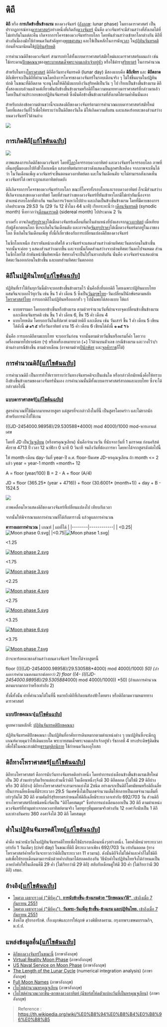 ดิถี
==
**ดิถี**  หรือ  **การเกิดข้างขึ้นข้างแรม**  ของดวงจันทร์ ([อังกฤษ](https://th.wikipedia.org/wiki/%E0%B8%A0%E0%B8%B2%E0%B8%A9%E0%B8%B2%E0%B8%AD%E0%B8%B1%E0%B8%87%E0%B8%81%E0%B8%A4%E0%B8%A9 "ภาษาอังกฤษ"):  lunar phase) ในทางดาราศาสตร์ เป็นปรากฏการณ์ทาง[ดาราศาสตร์](https://th.wikipedia.org/wiki/%E0%B8%94%E0%B8%B2%E0%B8%A3%E0%B8%B2%E0%B8%A8%E0%B8%B2%E0%B8%AA%E0%B8%95%E0%B8%A3%E0%B9%8C "ดาราศาสตร์")อย่างหนึ่งที่เกิดกับ[ดวงจันทร์](https://th.wikipedia.org/wiki/%E0%B8%94%E0%B8%A7%E0%B8%87%E0%B8%88%E0%B8%B1%E0%B8%99%E0%B8%97%E0%B8%A3%E0%B9%8C "ดวงจันทร์")  นั่นคือ ดวงจันทร์จะมีส่วนสว่างที่สังเกตได้ที่ไม่เท่ากันในแต่ละคืน เกิดจากการโคจรของดวงจันทร์รอบโลก โดยหันส่วนสว่างเข้าหาโลกต่างกัน ดิถีที่ต่างกันนี้เองมักใช้กำหนดวันสำคัญทาง[พุทธศาสนา](https://th.wikipedia.org/wiki/%E0%B8%9E%E0%B8%B8%E0%B8%97%E0%B8%98%E0%B8%A8%E0%B8%B2%E0%B8%AA%E0%B8%99%E0%B8%B2 "พุทธศาสนา")  และใช้เป็นหลักในการนับ[เวลา](https://th.wikipedia.org/wiki/%E0%B9%80%E0%B8%A7%E0%B8%A5%E0%B8%B2 "เวลา")  ใน[ปฏิทินจันทรคติ](https://th.wikipedia.org/wiki/%E0%B8%9B%E0%B8%8F%E0%B8%B4%E0%B8%97%E0%B8%B4%E0%B8%99%E0%B8%88%E0%B8%B1%E0%B8%99%E0%B8%97%E0%B8%A3%E0%B8%84%E0%B8%95%E0%B8%B4 "ปฏิทินจันทรคติ")  ก่อนที่จะมานิยมใช้[ปฏิทินสุริยคติ](https://th.wikipedia.org/wiki/%E0%B8%9B%E0%B8%8F%E0%B8%B4%E0%B8%97%E0%B8%B4%E0%B8%99%E0%B8%AA%E0%B8%B8%E0%B8%A3%E0%B8%B4%E0%B8%A2%E0%B8%84%E0%B8%95%E0%B8%B4 "ปฏิทินสุริยคติ")

การคำนวณดิถีของดวงจันทร์ สามารถทำได้ทั้งแบบดาราศาสตร์สมัยใหม่และดาราศาสตร์แผนเก่า เช่น ใช้กระดาน[ปักขคณนา](https://th.wikipedia.org/wiki/%E0%B8%9B%E0%B8%8F%E0%B8%B4%E0%B8%97%E0%B8%B4%E0%B8%99%E0%B8%88%E0%B8%B1%E0%B8%99%E0%B8%97%E0%B8%A3%E0%B8%84%E0%B8%95%E0%B8%B4%E0%B8%9B%E0%B8%B1%E0%B8%81%E0%B8%82%E0%B8%84%E0%B8%93%E0%B8%99%E0%B8%B2)ของ[พระบาทสมเด็จพระจอมเกล้าเจ้าอยู่หัว](https://th.wikipedia.org/wiki/%E0%B8%9E%E0%B8%A3%E0%B8%B0%E0%B8%9A%E0%B8%B2%E0%B8%97%E0%B8%AA%E0%B8%A1%E0%B9%80%E0%B8%94%E0%B9%87%E0%B8%88%E0%B8%9E%E0%B8%A3%E0%B8%B0%E0%B8%88%E0%B8%AD%E0%B8%A1%E0%B9%80%E0%B8%81%E0%B8%A5%E0%B9%89%E0%B8%B2%E0%B9%80%E0%B8%88%E0%B9%89%E0%B8%B2%E0%B8%AD%E0%B8%A2%E0%B8%B9%E0%B9%88%E0%B8%AB%E0%B8%B1%E0%B8%A7 "พระบาทสมเด็จพระจอมเกล้าเจ้าอยู่หัว")  หรือใช้ตำรา[สุริยยาตร์](https://th.wikipedia.org/wiki/%E0%B8%AA%E0%B8%B8%E0%B8%A3%E0%B8%B4%E0%B8%A2%E0%B8%A2%E0%B8%B2%E0%B8%95%E0%B8%A3%E0%B9%8C "สุริยยาตร์")  ในการคำนวณ

สำหรับในทาง[โหราศาสตร์](https://th.wikipedia.org/wiki/%E0%B9%82%E0%B8%AB%E0%B8%A3%E0%B8%B2%E0%B8%A8%E0%B8%B2%E0%B8%AA%E0%B8%95%E0%B8%A3%E0%B9%8C "โหราศาสตร์")  ดิถีคือวันทางจันทรคติ (lunar day) มีสองแบบคือ  **ดิถีเพียร**  และ  **ดิถีตลาด**  ดิถีเพียรจะเป็นดิถีที่คำนวณโดยอิงการโคจรของดวงจันทร์ในรอบเดือนจริง ๆ ไม่ใช่ขึ้นแรมในปฏิทินปกติ ในขณะที่ดิถีตลาด จะอนุโลมให้ดิถีนับแบบอิงวันสุริยคติเป็นวัน ๆ ไป เรียกเป็นข้างขึ้นข้างแรม ดิถีทั้งสองแบบล้วนแล้วแต่เกี่ยวพันกับข้างขึ้นข้างแรมหรือดิถีในความหมายทางดาราศาสตร์ที่กล่าวมาแล้ว โดยเป็นส่วนประกอบของปฏิทินจันทรคติ ซึ่งนั่นคือข้างขึ้นข้างแรมที่สังเกตได้ยามค่ำคืนนั่นเอง

สำหรับกล่องข้อความด้านขวานี้จะแสดงดิถีของดวงจันทร์ตามการคำนวณแบบดาราศาสตร์สมัยใหม่ โดยที่แสดงวันที่ไว้เพื่อให้ทราบว่าเป็นดิถีของวันใด มิให้เกิดความสับสน และแสดงร้อยละของส่วนสว่างบนดวงจันทร์ไว้ด้านล่าง

![](https://upload.wikimedia.org/wikipedia/commons/thumb/e/e3/Phases_of_the_Moon.png/800px-Phases_of_the_Moon.png)

## การเกิดดิถี[[แก้ไขต้นฉบับ](https://th.wikipedia.org/w/index.php?title=%E0%B8%94%E0%B8%B4%E0%B8%96%E0%B8%B5&action=edit&section=1 "แก้ไขส่วน: การเกิดดิถี")]

[![](https://upload.wikimedia.org/wikipedia/th/thumb/5/50/%E0%B8%94%E0%B8%B4%E0%B8%96%E0%B8%B5%E0%B8%88%E0%B8%B1%E0%B8%99%E0%B8%97%E0%B8%A3%E0%B9%8C.png/300px-%E0%B8%94%E0%B8%B4%E0%B8%96%E0%B8%B5%E0%B8%88%E0%B8%B1%E0%B8%99%E0%B8%97%E0%B8%A3%E0%B9%8C.png)](https://th.wikipedia.org/wiki/%E0%B9%84%E0%B8%9F%E0%B8%A5%E0%B9%8C:%E0%B8%94%E0%B8%B4%E0%B8%96%E0%B8%B5%E0%B8%88%E0%B8%B1%E0%B8%99%E0%B8%97%E0%B8%A3%E0%B9%8C.png)

ภาพแสดงการเกิดดิถีของดวงจันทร์ โดยที่[โลก](https://th.wikipedia.org/wiki/%E0%B9%82%E0%B8%A5%E0%B8%81 "โลก")โคจรรอบดวงอาทิตย์ และดวงจันทร์โคจรรอบโลก ภาพที่เห็นอยู่นี้มองลงไปยังขั้วโลกเหนือ แสงอาทิตย์มาทางขวาดังแสดงเป็นลูกศรสีเหลือง จากภาพจะเห็นได้ว่า ในวันเดือนเพ็ญ ดวงจันทร์จะขึ้นตอนดวงอาทิตย์ตก และในวันเดือนดับ จะไม่สามารถสังเกตเห็นดวงจันทร์ได้ เพราะถูกแสงอาทิตย์บดบัง

ดิถีเกิดจากการโคจรของดวงจันทร์รอบโลก ขณะที่โคจรทั้งรอบโลกและรอบดวงอาทิตย์ ก็จะมีส่วนสว่างที่เกิดจากแสงของดวงอาทิตย์ โดยที่ส่วนสว่างของดวงจันทร์ที่หันเข้าหาโลกมีไม่เท่ากันเนื่องจากตำแหน่งรอบโลกที่ต่างกัน จนเกิดการเว้าแหว่งไปบ้าง และเกิดเป็นข้างขึ้นข้างแรม โดยที่มีคาบของการเกิดประมาณ 29.53 วัน (29 วัน 12 ชั่วโมง 44 นาที) เรียกระยะนี้ว่า  [เดือนจันทรคติ](https://th.wikipedia.org/wiki/%E0%B9%80%E0%B8%94%E0%B8%B7%E0%B8%AD%E0%B8%99%E0%B8%88%E0%B8%B1%E0%B8%99%E0%B8%97%E0%B8%A3%E0%B8%84%E0%B8%95%E0%B8%B4 "เดือนจันทรคติ")  (synodic month) ซึ่งยาวกว่า[เดือนดาราคติ](https://th.wikipedia.org/wiki/%E0%B9%80%E0%B8%94%E0%B8%B7%E0%B8%AD%E0%B8%99%E0%B8%94%E0%B8%B2%E0%B8%A3%E0%B8%B2%E0%B8%84%E0%B8%95%E0%B8%B4 "เดือนดาราคติ")  (sidereal month) ไปประมาณ 2 วัน

บางครั้ง อาจเกิด[สุริยุปราคา](https://th.wikipedia.org/wiki/%E0%B8%AA%E0%B8%B8%E0%B8%A3%E0%B8%B4%E0%B8%A2%E0%B8%B8%E0%B8%9B%E0%B8%A3%E0%B8%B2%E0%B8%84%E0%B8%B2 "สุริยุปราคา")ได้เมื่อดวงจันทร์เคลื่อนที่มาในตำแหน่งที่บังแสงจาก[ดวงอาทิตย์](https://th.wikipedia.org/wiki/%E0%B8%94%E0%B8%A7%E0%B8%87%E0%B8%AD%E0%B8%B2%E0%B8%97%E0%B8%B4%E0%B8%95%E0%B8%A2%E0%B9%8C "ดวงอาทิตย์")  เมื่อเทียบกับผู้สังเกตบนโลก ซึ่งจะเกิดในวันเดือนดับ และอาจเกิด[จันทรุปราคา](https://th.wikipedia.org/wiki/%E0%B8%88%E0%B8%B1%E0%B8%99%E0%B8%97%E0%B8%A3%E0%B8%B8%E0%B8%9B%E0%B8%A3%E0%B8%B2%E0%B8%84%E0%B8%B2 "จันทรุปราคา")ได้เมื่อดวงจันทร์มาอยู่ในเงาของโลก ซึ่งเกิดในวันเดือนเพ็ญ ทั้งนี้ก็เกี่ยวข้องกับการเปลี่ยนแปลงดิถีของดวงจันทร์

ในซีกโลกเหนือ ถ้าเราหันหน้าลงทิศใต้ ดวงจันทร์จะแสดงส่วนสว่างด้านทิศตะวันตกก่อนในข้างขึ้น จากนั้นจะค่อย ๆ แสดงส่วนสว่างมากขึ้น และจากนั้นก็ลดส่วนสว่างจากด้านทิศตะวันตกไปจนหมด ส่วนในซีกโลกใต้ ถ้าหันหน้าขึ้นทิศเหนือ ทิศทางก็จะเป็นไปในทางกลับกัน นั่นคือ ดวงจันทร์จะแสดงด้านทิศตะวันออกก่อนในข้างขึ้น และเผยส่วนทิศตะวันตกออก

## ดิถีในปฏิทินไทย[[แก้ไขต้นฉบับ](https://th.wikipedia.org/w/index.php?title=%E0%B8%94%E0%B8%B4%E0%B8%96%E0%B8%B5&action=edit&section=2 "แก้ไขส่วน: ดิถีในปฏิทินไทย")]

ปฏิทินที่เราใช้กันทุกวันนี้มักจะบอกข้างขึ้นข้างแรมไว้ นั่นคือสิ่งที่บอกดิถี โดยเฉพาะปฏิทินแบบไทยผสมจีนจะบอกไว้ทุกวัน เช่น ขึ้น 1 ค่ำ เดือน 5 ซึ่งเป็น[วันตรุษไทย](https://th.wikipedia.org/wiki/%E0%B8%A7%E0%B8%B1%E0%B8%99%E0%B8%95%E0%B8%A3%E0%B8%B8%E0%B8%A9%E0%B9%84%E0%B8%97%E0%B8%A2)-วันเปลี่ยนปีนักษัตรตามหลัก[โหราศาสตร์ไทย](https://th.wikipedia.org/wiki/%E0%B9%82%E0%B8%AB%E0%B8%A3%E0%B8%B2%E0%B8%A8%E0%B8%B2%E0%B8%AA%E0%B8%95%E0%B8%A3%E0%B9%8C%E0%B9%84%E0%B8%97%E0%B8%A2 "ปฏิทินจันทรคติปักขคณนา")  การบอกดิถีในปฏิทินหรือบอกทั่ว ๆ ไปนั้นพบได้สองแบบ ได้แก่

-   แบบธรรมดา โดยบอกข้างขึ้นหรือข้างแรม ตามด้วยจำนวนวันที่ผ่านจากจุดเปลี่ยนข้างขึ้นข้างแรม และเดือนจันทรคติ เช่น ขึ้น 1 ค่ำ เดือน 6, ขึ้น 15 ค่ำ เดือน 4
-   แบบไทยเดิม โดยบอกวันในสัปดาห์ ตามด้วยดิถี และเดือน เช่น วันเสาร์ ขึ้น 1 ค่ำ เดือน 5 เขียนได้ดังนี้  **๗  ๑ฯ  ๕**  หรือวันอาทิตย์ แรม 15 ค่ำ เดือน 6 เขียนได้ดังนี้  **๑  ๑๕ ฯ ๖**

นั่นคือ การบอกดิถีตามแบบไทย จะบอกวันก่อน จากนั้นตามด้วยวันขึ้นหรือแรมกี่ค่ำ โดยวางเครื่องหมายไปยาลน้อย (ฯ) หรือเครื่องหมายบวก (+) ไว้ด้านบนตัวเลข กรณีข้างแรม และวางไว้ว/าด้านล่างกรณีข้างขึ้น ตามด้วยเดือน (อาจตามด้วย[ปีนักษัตร](https://th.wikipedia.org/wiki/%E0%B8%9B%E0%B8%B5%E0%B8%99%E0%B8%B1%E0%B8%81%E0%B8%A9%E0%B8%B1%E0%B8%95%E0%B8%A3 "ปีนักษัตร")  และ[จุลศักราช](https://th.wikipedia.org/wiki/%E0%B8%88%E0%B8%B8%E0%B8%A5%E0%B8%A8%E0%B8%B1%E0%B8%81%E0%B8%A3%E0%B8%B2%E0%B8%8A "จุลศักราช")ก็ได้)

## การคำนวณดิถี[[แก้ไขต้นฉบับ](https://th.wikipedia.org/w/index.php?title=%E0%B8%94%E0%B8%B4%E0%B8%96%E0%B8%B5&action=edit&section=3 "แก้ไขส่วน: การคำนวณดิถี")]

การคำนวณดิถี เป็นการทำให้เราทราบว่าวันทางจันทรคติจะเป็นเช่นใด หรือกล่าวอีกนัยหนึ่งคือให้ทราบถึงข้างขึ้นข้างแรมของดวงจันทร์นั่นเอง การคำนวณนั้นมีทั้งแบบดาราศาสตร์สากลและแบบไทย ซึ่งจะได้กล่าวต่อไปนี้

### แบบดาราศาสตร์[[แก้ไขต้นฉบับ](https://th.wikipedia.org/w/index.php?title=%E0%B8%94%E0%B8%B4%E0%B8%96%E0%B8%B5&action=edit&section=4 "แก้ไขส่วน: แบบดาราศาสตร์")]

สูตรคำนวณที่ใช้มีมากมายหลายสูตร แต่สูตรที่จะกล่าวถึงในที่นี้ เป็นสูตรโดยคร่าว และไม่ยากนักสำหรับการนำไปใช้งาน

 (((JD-2454000.98958)/29.530588*4000) mod 4000)/1000
mod-หารเอาแต่เศษ

โดยที่ JD เป็น[วันจูเลียน](https://th.wikipedia.org/w/index.php?title=%E0%B8%A7%E0%B8%B1%E0%B8%99%E0%B8%88%E0%B8%B9%E0%B9%80%E0%B8%A5%E0%B8%B5%E0%B8%A2%E0%B8%99&action=edit&redlink=1 "วันจูเลียน (ไม่มีหน้า)")  (หรือหรคุณจูเลียน) นั่นคือจำนวนวัน ที่นับจากวันที่ 1 มกราคม ก่อนคริสต์ศักราช 4713 ปี เวลา 12 นาฬิกา 0 นาที 0 วินาที จนถึงวันที่ต้องการหา โดยหาได้จากสูตรดังต่อไปนี้

ให้ month-เดือน day-วันที่ year-ปี ค.ศ. floor-ปัดเศษ JD-หรคุณจูเลียน
ถ้า month <= 2 แล้ว
year = year-1
month =month+ 12

A = floor (year/100)
B = 2 - A + floor (A/4)

JD = floor (365.25* (year + 4716)) + floor (30.6001* (month+1)) + day + B - 1524.5

[![](https://upload.wikimedia.org/wikipedia/commons/c/c0/Lunar_libration_with_phase2.gif)](https://th.wikipedia.org/wiki/%E0%B9%84%E0%B8%9F%E0%B8%A5%E0%B9%8C:Lunar_libration_with_phase2.gif)

ภาพเคลื่อนไหวแสดงดิถีของดวงจันทร์ที่เปลี่ยนแปลงไป เทียบกับเวลา

จากนั้นให้พิจารณาผลการคำนวณที่ได้กับตารางนี้ แล้วดูผลการคำนวณ

**ตารางผลการคำนวณ**
| เกณฑ์ | ผลที่ได้ |
|--------|------------|
| <0.25|![Moon phase 0.svg](https://upload.wikimedia.org/wikipedia/commons/thumb/c/c4/Moon_phase_0.svg/50px-Moon_phase_0.svg.png)|
|<0.75|![Moon phase 1.svg](https://upload.wikimedia.org/wikipedia/commons/thumb/e/ed/Moon_phase_1.svg/50px-Moon_phase_1.svg.png)|

<1.25

[![Moon phase 2.svg](https://upload.wikimedia.org/wikipedia/commons/thumb/b/b4/Moon_phase_2.svg/50px-Moon_phase_2.svg.png)](https://th.wikipedia.org/wiki/%E0%B9%84%E0%B8%9F%E0%B8%A5%E0%B9%8C:Moon_phase_2.svg)

<1.75

[![Moon phase 3.svg](https://upload.wikimedia.org/wikipedia/commons/thumb/0/03/Moon_phase_3.svg/50px-Moon_phase_3.svg.png)](https://th.wikipedia.org/wiki/%E0%B9%84%E0%B8%9F%E0%B8%A5%E0%B9%8C:Moon_phase_3.svg)

<2.25

[![Moon phase 4.svg](https://upload.wikimedia.org/wikipedia/commons/thumb/1/17/Moon_phase_4.svg/50px-Moon_phase_4.svg.png)](https://th.wikipedia.org/wiki/%E0%B9%84%E0%B8%9F%E0%B8%A5%E0%B9%8C:Moon_phase_4.svg)

<2.75

[![Moon phase 5.svg](https://upload.wikimedia.org/wikipedia/commons/thumb/5/53/Moon_phase_5.svg/50px-Moon_phase_5.svg.png)](https://th.wikipedia.org/wiki/%E0%B9%84%E0%B8%9F%E0%B8%A5%E0%B9%8C:Moon_phase_5.svg)

<3.25

[![Moon phase 6.svg](https://upload.wikimedia.org/wikipedia/commons/thumb/c/c9/Moon_phase_6.svg/50px-Moon_phase_6.svg.png)](https://th.wikipedia.org/wiki/%E0%B9%84%E0%B8%9F%E0%B8%A5%E0%B9%8C:Moon_phase_6.svg)

<3.75

[![Moon phase 7.svg](https://upload.wikimedia.org/wikipedia/commons/thumb/a/af/Moon_phase_7.svg/50px-Moon_phase_7.svg.png)](https://th.wikipedia.org/wiki/%E0%B9%84%E0%B8%9F%E0%B8%A5%E0%B9%8C:Moon_phase_7.svg)

ถ้าจะหาร้อยละของส่วนสว่างบนดวงจันทร์ ให้หาได้จากสูตรนี้

floor (((((JD-2454000.98958)/29.530588*4000) mod 4000)/1000) *50) 
(ถ้าผลการคำนวณตอนแรกน้อยกว่า 2)
floor ((4- ((((JD-2454000.98958)/29.530588*4000) mod 4000)/1000)) *50)
(ถ้าผลการคำนวณตอนแรกมากกว่าหรือเท่ากับ 2)

ทั้งนี้ทั้งนั้น ค่าที่คำนวณได้ในที่นี้ หมายถึงดิถีที่เกิดบนท้องฟ้าโดยตรง หรือดิถีตามความหมายทางดาราศาสตร์

### แบบปักขคณนา[[แก้ไขต้นฉบับ](https://th.wikipedia.org/w/index.php?title=%E0%B8%94%E0%B8%B4%E0%B8%96%E0%B8%B5&action=edit&section=5 "แก้ไขส่วน: แบบปักขคณนา")]

ดูบทความหลักที่:  [ปฏิทินจันทรคติปักขคณนา](https://th.wikipedia.org/wiki/%E0%B8%9B%E0%B8%8F%E0%B8%B4%E0%B8%97%E0%B8%B4%E0%B8%99%E0%B8%88%E0%B8%B1%E0%B8%99%E0%B8%97%E0%B8%A3%E0%B8%84%E0%B8%95%E0%B8%B4%E0%B8%9B%E0%B8%B1%E0%B8%81%E0%B8%82%E0%B8%84%E0%B8%93%E0%B8%99%E0%B8%B2 "ปฏิทินจันทรคติปักขคณนา")

ปฏิทินจันทรคติปักขคณนา เป็นปฏิทินที่อาศัยการเดินหมากตามตำแหน่งต่าง ๆ บนปฏิทินซึ่งจะมีกฎเกณฑ์ควบคุมว่าให้เดินแบบใด พระบาทสมเด็จพระจอมเกล้าเจ้าอยู่หัว รัชกาลที่ 4 ทรงประดิษฐ์คิดขึ้นเพื่อใช้ในคณะสงฆ์ฝ่าย[ธรรมยุติกนิกาย](https://th.wikipedia.org/wiki/%E0%B8%98%E0%B8%A3%E0%B8%A3%E0%B8%A1%E0%B8%A2%E0%B8%B8%E0%B8%95%E0%B8%B4%E0%B8%81%E0%B8%99%E0%B8%B4%E0%B8%81%E0%B8%B2%E0%B8%A2 "ธรรมยุติกนิกาย")  ใช้กำหนดวันลงอุโบสถ

## ดิถีทางโหราศาสตร์[[แก้ไขต้นฉบับ](https://th.wikipedia.org/w/index.php?title=%E0%B8%94%E0%B8%B4%E0%B8%96%E0%B8%B5&action=edit&section=6 "แก้ไขส่วน: ดิถีทางโหราศาสตร์")]

ดิถีทางโหราศาสตร์ คือการนับวันทางจันทรคติอย่างหนึ่ง โดยทำการแบ่งเดือนข้างขึ้นข้างแรมเสียใหม่เป็น 30 ส่วนเท่าๆกันเรียกแต่ละส่วนนี้ว่าดิถี ในเดือนหนึ่งๆจึงมี 30 ดิถีตลอด (ไม่ใช่มี 29 ดิถีบ้างหรือ 30 ดิถีบ้าง) ดิถีทางโหราศาสตร์จะสามารถแบ่งได้ 2ชนิด อย่างแรกเป็นดิถีโดยมัธยมหรือดิถีเฉลี่ย เป็นการเฉลี่ยเดือนที่มีระยะเวลา 29.5 วันเศษซึ่งไม่เป็นเลขจำนวนเต็มให้กลายเป็นเลขจำนวนเต็มที่เท่าๆกันได้ 30 ดิถี ตามคัมภีร์สุริยยาตรกำหนดให้ดิถีเฉลี่ยมีระยะเวลาเท่ากับ 692/703 วัน ส่วนดิถีทางโหราศาสตร์อีกชนิดหนึ่งจัดเป็น "ดิถีโดยสมผุส" ซึ่งทำการแบ่งเดือนออกเป็น 30 ดิถี ตามตำแหน่งดวงจันทร์ที่ทำมุมห่างจากดวงอาทิตย์ตามจริง โดยทุกๆที่มุมตามจริงห่างกัน 12 องศาจึงนับเป็น 1 ดิถี และห่างกันครบ 360 องศาจึงได้ 30 ดิถี โดยสมผุส

## ค่ำในปฏิทินจันทรคติไทย[[แก้ไขต้นฉบับ](https://th.wikipedia.org/w/index.php?title=%E0%B8%94%E0%B8%B4%E0%B8%96%E0%B8%B5&action=edit&section=7 "แก้ไขส่วน: ค่ำในปฏิทินจันทรคติไทย")]

ค่ำคือ หน่วยนับวันในปฏิทินจันทรคติไทยเพื่อใช้นับรอบเดือนหนึ่งๆอย่างหนึ่ง. โดยค่ำมีหน่วยระยะเวลาเท่ากับ 1 วันเต็มๆ (civil day) ในขณะที่ดิถี มีระยะเวลาเพียง 692/703 วัน เท่ากันตลอด (ทางโหราศาสตร์ค่ำหรือวันจะยาวกว่าดิถีเป็นระยะเวลา 11 อวมาน). ดังนั้นดิถีจึงไม่ใช่ค่ำและค่ำก็ไม่ใช่ดิถี แต่เพื่อให้รอบเดือนตามการนับด้วยค่ำกลับมาได้สอดคล้องกัน วิธีนับค่ำในปฏิทินไทยจึงได้กำหนดเป็นภาคบังคับให้ในเดือนคี่มี 29 ค่ำ (ไม่เรียกว่ามี 29 ดิถี) สลับกับเดือนคู่ให้มี 30 ค่ำ (ไม่เรียกว่ามี 30 ดิถี) เสมอ.

## อ้างอิง[[แก้ไขต้นฉบับ](https://th.wikipedia.org/w/index.php?title=%E0%B8%94%E0%B8%B4%E0%B8%96%E0%B8%B5&action=edit&section=8 "แก้ไขส่วน: อ้างอิง")]

-   [ไพศาล เตชจารุวงศ์ ("พีทีคุง").  **การนับข้างขึ้น-ข้างแรมด้วย "ปักขคณนาวิธี"**. เข้าถึงเมื่อ 7 กันยายน 2551](http://larndham.net/cgi-bin/kratoo.pl/005691.htm)
-   [ไพศาล เตชจารุวงศ์ ("พีทีคุง").  **วันพระ-วันเพ็ญ ข้างขึ้น-ข้างแรม และปฏิทินไทย.**  เข้าถึงเมื่อ 7 กันยายน 2551](http://larndham.net/cgi-bin/kratoo.pl/005449.htm)
-   สิงห์โต สุริยาอารักษ์. เรื่องฤกษ์และการให้ฤกษ์ ดวงพิชัยสงคราม. กรุงเทพฯ:เขษมบรรณกิจ, ม.ป.ป.

## แหล่งข้อมูลอื่น[[แก้ไขต้นฉบับ](https://th.wikipedia.org/w/index.php?title=%E0%B8%94%E0%B8%B4%E0%B8%96%E0%B8%B5&action=edit&section=9 "แก้ไขส่วน: แหล่งข้อมูลอื่น")]

-   [ดิถีของดวงจันทร์ในขณะนี้](http://www.moonphaseinfo.com/)  (ภาษาอังกฤษ)
-   [Virtual Reality Moon Phase](http://tycho.usno.navy.mil/vphase.html)  (ภาษาอังกฤษ)
-   [US Naval Service on Moon Phase](http://aa.usno.navy.mil/data/)  (ภาษาอังกฤษ)
-   [The Length of the Lunar Cycle](http://www.sym454.org/lunar/)  (numerical integration analysis) (ภาษาอังกฤษ)
-   [Full Moon Names](http://www.farmersalmanac.com/astronomy/fullmoonnames.html)  (ภาษาอังกฤษ)
-   [เว็บไซต์คำนวณหรคุณจูเลียน](http://quasar.as.utexas.edu/BillInfo/JulianDateCalc.html)  (ภาษาอังกฤษ)
-   [เว็บไซต์คำนวณเวลาขึ้น-ตกของดวงอาทิตย์ (มีซอร์สโค้ดตัวแปลงวันที่เป็นหรคุณจูเลียน)](http://www.srrb.noaa.gov/highlights/sunrise/sunrise.html)  (ภาษาอังกฤษ)






> Reference : https://th.wikipedia.org/wiki/%E0%B8%94%E0%B8%B4%E0%B8%96%E0%B8%B5
<!--stackedit_data:
eyJoaXN0b3J5IjpbMzYxMDk3NzI3XX0=
-->